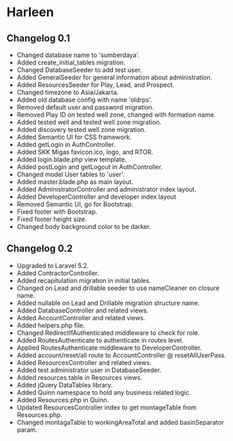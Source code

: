 # Harleen

## Changelog 0.1
- Changed database name to 'sumberdaya'.
- Added create_initial_tables migration.
- Changed DatabaseSeeder to add test user.
- Added GeneralSeeder for general information about administration.
- Added ResourcesSeeder for Play, Lead, and Prospect.
- Changed timezone to Asia/Jakarta.
- Added old database config with name 'oldrps'.
- Removed default user and password migration.
- Removed Play ID on tested well zone, changed with formation name.
- Added tested well and tested well zone migration.
- Added discovery tested well zone migration.
- Added Semantic UI for CSS framework.
- Added getLogin in AuthController.
- Added SKK Migas favicon.ico, logo, and RTOR.
- Added login.blade.php view template.
- Added postLogin and getLogout in AuthController.
- Changed model User tables to 'user'.
- Added master.blade.php as main layout.
- Added AdministratorController and administrator index layout.
- Added DeveloperController and developer index layout
- Removed Semantic UI, go for Bootstrap.
- Fixed footer with Bootstrap.
- Fixed footer height size.
- Changed body background color to be darker.

## Changelog 0.2
- Upgraded to Laravel 5.2.
- Added ContractorController.
- Added recapitulation migration in initial tables.
- Changed on Lead and drillable seeder to use nameCleaner on closure name.
- Added nullable on Lead and Drillable migration structure name.
- Added DatabaseController and related views.
- Added AccountController and related views.
- Added helpers.php file.
- Changed RedirectIfAuthenticated middleware to check for role.
- Added RoutesAuthenticate to authenticate in routes level.
- Applied RoutesAuthenticate middleware to DeveloperController.
- Added account/reset/all route to AccountController @ resetAllUserPass.
- Added ResourcesController and related views.
- Added test administrator user in DatabaseSeeder.
- Added resources table in Resources views.
- Added jQuery DataTables library.
- Added Quinn namespace to hold any business related logic.
- Added Resources.php in Quinn.
- Updated ResourcesController index to get montageTable from Resources.php.
- Changed montagaTable to workingAreaTotal and added basinSeparator param.